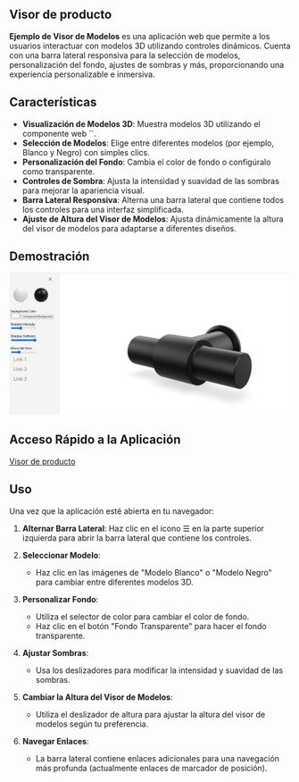 
## Visor de producto

**Ejemplo de Visor de Modelos** es una aplicación web que permite a los usuarios interactuar con modelos 3D utilizando controles dinámicos. Cuenta con una barra lateral responsiva para la selección de modelos, personalización del fondo, ajustes de sombras y más, proporcionando una experiencia personalizable e inmersiva.

## Características

- **Visualización de Modelos 3D**: Muestra modelos 3D utilizando el componente web \`<model-viewer>\`.
- **Selección de Modelos**: Elige entre diferentes modelos (por ejemplo, Blanco y Negro) con simples clics.
- **Personalización del Fondo**: Cambia el color de fondo o configúralo como transparente.
- **Controles de Sombra**: Ajusta la intensidad y suavidad de las sombras para mejorar la apariencia visual.
- **Barra Lateral Responsiva**: Alterna una barra lateral que contiene todos los controles para una interfaz simplificada.
- **Ajuste de Altura del Visor de Modelos**: Ajusta dinámicamente la altura del visor de modelos para adaptarse a diferentes diseños.

## Demostración


![Captura de Pantalla de la Demostración](Captura3d.JPG)


## Acceso Rápido a la Aplicación
[Visor de producto](https://xococode.github.io/Xocoproduct.github.io/)





## Uso

Una vez que la aplicación esté abierta en tu navegador:

1. **Alternar Barra Lateral**: Haz clic en el icono ☰ en la parte superior izquierda para abrir la barra lateral que contiene los controles.

2. **Seleccionar Modelo**:
   - Haz clic en las imágenes de "Modelo Blanco" o "Modelo Negro" para cambiar entre diferentes modelos 3D.

3. **Personalizar Fondo**:
   - Utiliza el selector de color para cambiar el color de fondo.
   - Haz clic en el botón "Fondo Transparente" para hacer el fondo transparente.

4. **Ajustar Sombras**:
   - Usa los deslizadores para modificar la intensidad y suavidad de las sombras.

5. **Cambiar la Altura del Visor de Modelos**:
   - Utiliza el deslizador de altura para ajustar la altura del visor de modelos según tu preferencia.

6. **Navegar Enlaces**:
   - La barra lateral contiene enlaces adicionales para una navegación más profunda (actualmente enlaces de marcador de posición).

